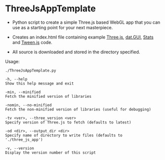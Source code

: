 ThreeJsAppTemplate
==================

* Python script to create a simple Three.js based WebGL app that you can use as a starting point for your next masterpiece.

* Creates an index.html file containing example [Three.js](https://github.com/mrdoob/three.js/), [dat.GUI](https://code.google.com/p/dat-gui/), [Stats](https://github.com/mrdoob/stats.js) and [Tween.js](https://github.com/sole/tween.js/) code.

* All source is downloaded and stored in the directory specified.

Usage: 

    ./ThreeJsAppTemplate.py

    -h, --help
    Show this help message and exit

    -min, --minified
    Fetch the minified version of libraries

    -nomin, --no-minified
    Fetch the non-minified version of libraries (useful for debugging)

    -tv <ver>, --three_version <ver>
    Specify version of Three.js to fetch (defaults to latest)

    -od <dir>, --output_dir <dir>
    Specify name of directory to write files (defaults to './three_js_app')

    -v, --version
    Display the version number of this script
